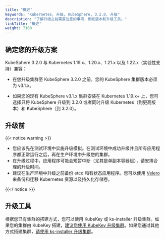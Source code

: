 ```yaml
---
title: "概述"
keywords: "Kubernetes, 升级, KubeSphere, 3.2.0, 升级"
description: "了解升级之前需要注意的事项，例如版本和升级工具。"
linkTitle: "概述"
weight: 7100
---
```


## 确定您的升级方案

KubeSphere 3.2.0 与 Kubernetes 1.19.x、1.20.x、1.21.x 以及 1.22.x（实验性支持）兼容：

- 在您升级集群至 KubeSphere 3.2.0 之前，您的 KubeSphere 集群版本必须为 v3.1.x。

- 如果您的现有 KubeSphere v3.1.x 集群安装在 Kubernetes 1.19.x+ 上，您可选择只将 KubeSphere 升级到 3.2.0 或者同时升级 Kubernetes（到更高版本）和 KubeSphere（到 3.2.0）。

## 升级前

{{< notice warning >}}

- 您应该先在测试环境中实施升级模拟。在测试环境中成功升级并且所有应用程序都正常运行之后，再在生产环境中升级您的集群。
- 在升级过程中，应用程序可能会短暂中断（尤其是单副本容器组），请安排合理的升级时间。
- 建议在生产环境中升级之前备份 etcd 和有状态应用程序。您可以使用 [Velero](https://velero.io/) 来备份和迁移 Kubernetes 资源以及持久化存储卷。

{{</ notice >}}

## 升级工具

根据您已有集群的搭建方式，您可以使用 KubeKey 或 ks-installer 升级集群。如果您的集群由 KubeKey 搭建，[建议您使用 KubeKey 升级集群](../upgrade-with-kubekey/)。如果您通过其他方式搭建集群，[请使用 ks-installer 升级集群](../upgrade-with-ks-installer/)。